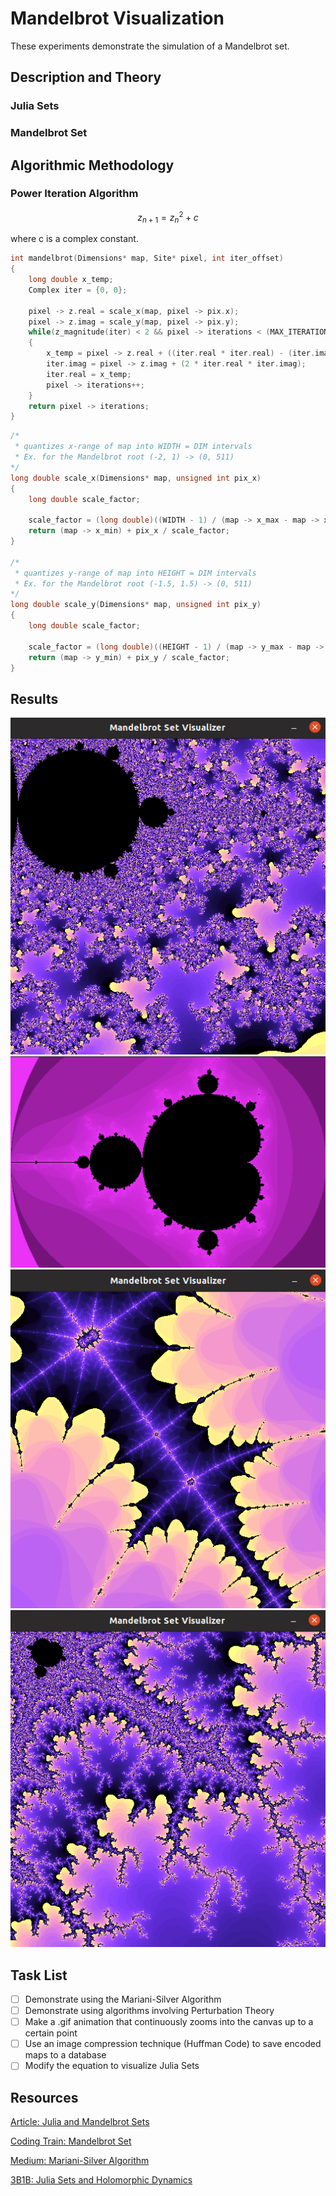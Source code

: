 # Mandelbrot Visualization
These experiments demonstrate the simulation of a Mandelbrot set.

## Description and Theory
<!--This section describes the mathematical nature of fractal sets, exclusively pertaining to Mandelbrot sets but encompassing Julia sets as well.-->

### Julia Sets
### Mandelbrot Set

## Algorithmic Methodology
<!--This section details the power iteration methodology necessary to measure the convergence tendancies for coordinates on a map.-->

### Power Iteration Algorithm

```math
z_{n + 1} = z_n^2 + c
```
where c is a complex constant.

```c
int mandelbrot(Dimensions* map, Site* pixel, int iter_offset)
{
	long double x_temp;
	Complex iter = {0, 0};

	pixel -> z.real = scale_x(map, pixel -> pix.x);
	pixel -> z.imag = scale_y(map, pixel -> pix.y);
	while(z_magnitude(iter) < 2 && pixel -> iterations < (MAX_ITERATIONS + iter_offset))
	{
		x_temp = pixel -> z.real + ((iter.real * iter.real) - (iter.imag * iter.imag));
		iter.imag = pixel -> z.imag + (2 * iter.real * iter.imag);
		iter.real = x_temp;
		pixel -> iterations++;
	}
	return pixel -> iterations;
}
```

```c
/*
 * quantizes x-range of map into WIDTH = DIM intervals
 * Ex. for the Mandelbrot root (-2, 1) -> (0, 511)
*/
long double scale_x(Dimensions* map, unsigned int pix_x)
{
	long double scale_factor;

	scale_factor = (long double)((WIDTH - 1) / (map -> x_max - map -> x_min));
	return (map -> x_min) + pix_x / scale_factor;
}

/*
 * quantizes y-range of map into HEIGHT = DIM intervals
 * Ex. for the Mandelbrot root (-1.5, 1.5) -> (0, 511)
*/
long double scale_y(Dimensions* map, unsigned int pix_y)
{
	long double scale_factor;
	
	scale_factor = (long double)((HEIGHT - 1) / (map -> y_max - map -> y_min));
	return (map -> y_min) + pix_y / scale_factor;
}
```

## Results
<!--This section displays outputs.-->

![IMG 1](etc/img1.png)
![IMG 2](etc/img2.png)
![IMG 3](etc/img3.png)
![IMG 4](etc/img4.png)

## Task List
<!--This section lists out certain tasks that have yet to be completed in the development of this project.-->
* [ ] Demonstrate using the Mariani-Silver Algorithm
* [ ] Demonstrate using algorithms involving Perturbation Theory
* [ ] Make a .gif animation that continuously zooms into the canvas up to a certain point
* [ ] Use an image compression technique (Huffman Code) to save encoded maps to a database
* [ ] Modify the equation to visualize Julia Sets

## Resources
[Article: Julia and Mandelbrot Sets](https://e.math.cornell.edu/people/belk/dynamicalsystems/NotesJuliaMandelbrot.pdf)

[Coding Train: Mandelbrot Set](https://www.youtube.com/watch?v=6z7GQewK-Ks&pp=ygUZbWFuZGVsYnJvdCBzZXQgc2ltdWxhdGlvbg%3D%3D)

[Medium: Mariani-Silver Algorithm](https://ricomariani.medium.com/the-mariani-silver-algorithm-for-drawing-the-mandelbrot-set-a71e31bc20b6)

[3B1B: Julia Sets and Holomorphic Dynamics](https://www.youtube.com/watch?v=LqbZpur38nw&t=467s)
